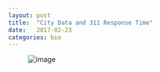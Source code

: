 ```yaml
---
layout: post
title:  "City Data and 311 Response Time"
date:   2017-02-23
categories: bio
---
```


<figure>
    <img src="{{ddemoray.github.io}}assets/images/biophoto.png" alt="image">
    <figcaption></figcaption>
</figure>